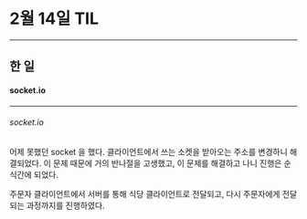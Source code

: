 # 2월 14일 TIL

------

## 한 일

#### socket.io

------

###### socket.io

어제 못했던 socket 을 했다. 클라이언트에서 쓰는 소켓을 받아오는 주소를 변경하니 해결되었다. 이 문제 때문에 거의 반나절을 고생했고, 이 문제를 해결하고 나니 진행은 순식간에 되었다.

주문자 클라이언트에서 서버를 통해 식당 클라이언트로 전달되고, 다시 주문자에게 전달되는 과정까지를 진행하였다.

